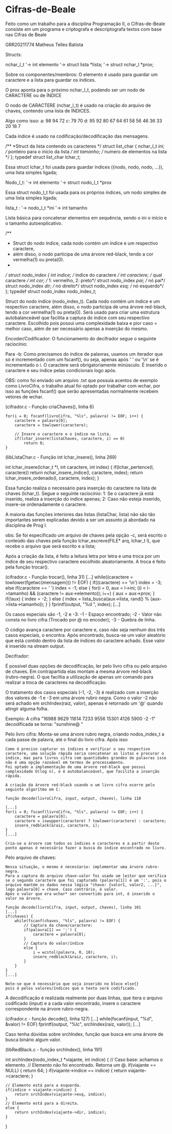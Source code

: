 # Cifras-de-Beale
Feito como um trabalho para a disciplina Programação II, o Cifras-de-Beale consiste em um programa e criptografa e descriptografa textos com base nas Cifras de Beale

GRR20211774
Matheus Telles Batista

Structs:

nchar_l_t
	    '-> int elemento
	    '-> struct lista *lista; 
	    '-> struct nchar_l *prox;

Sobre os componentes/membros:
O elemento é usado para guardar um caractere e a lista para guardar os índices.

O prox aponta para o próximo nchar_l_t, podendo ser um nodo de CARACTERE ou de ÍNDICE

O nodo de CARACTERE (nchar_l_t) é usado na criação do arquivo de chaves, contendo uma lista de ÍNDICES.

Algo como isso:
a: 98 94 72
c: 79 70 
d: 95 92 80 67 64 61 58 56 46 36 33 20 18 7

Cada índice é usado na codificação/decodificação das mensagens.

/**
 *Struct da lista contendo os caracteres
 */
struct list_char {
	nchar_l_t *ini; /* ponteiro para o inicio da lista */
	int tamanho;    /* numero de elementos na lista    */
};
typedef struct list_char lchar_t;

Essa struct lchar_t foi usada para guardar índices ({nodo, nodo, nodo, ...}), uma lista simples ligada;

Nodo_l_t:
    '-> int elemento
    '-> struct nodo_l_t *prox

Essa struct nodo_l_t foi usada para os próprios índices, um nodo simples de uma lista simples ligada;

lista_t :
    '-> nodo_l_t *ini
    '-> int tamanho

Lista básica para concatenar elementos em sequência, sendo o ini o início e o tamanho autoexplicativo.

/**
 * Struct do nodo índice, cada nodo contém um índice e um respectivo caractere,
 * além disso, o nodo participa de uma árvore red-black, tendo a cor vermelha(1) ou preta(0).
 *
 */
struct nodo_index {
	int indice;             /* índice do caractere */
	int caractere;          /* qual caractere */
	int cor;                /* 1: vermelho, 2: preto*/
	struct nodo_index *pai; /* nó pai*/
	struct nodo_index *dir; /* nó direito*/
	struct nodo_index *esq; /* nó esquerdo*/
};
typedef struct nodo_index nodo_index_t;

Struct do nodo índice (nodo_index_t). Cada nodo contém um índice e um respectivo caractere, além disso, o nodo participa de uma árvore red-black, tendo a cor vermelha(1) ou preta(0). Será usado para criar uma estrutura autobalanceável que facilita a captura do índice com seu respectivo caractere. 
Escolhido pois possui uma complexidade baixa e pior caso = melhor caso, além de ser necessário apenas a inserção do mesmo.

Encoder/Codificador:
O funcionamento do decifrador segue o seguinte raciocínio:

Para -b:
Como precisamos do índice de palavras, usamos um iterador que só é incrementado com um fscanf(), ou seja, apenas após ' ' ou '\n' se é incrementado o i. O caractere será obrigatoriamente minúsculo. É inserido o caractere e seu índice pelas condicionais logo após.

OBS: como foi enviado um arquivo .txt que possuía acentos de exemplo como LivroCifra, o trabalho atual foi optado por trabalhar com wchar, por isso as funções fscanf() que serão apresentadas normalmente recebem  vetores de wchar.

(cifrador.c - Função criaChaves(), linha 6)

	for(i = 0; fscanf(livroCifra, "%ls", palavra) != EOF; i++) {
		caractere = palavra[0];
		caractere = towlower(caractere);

		// Insere o caractere e o índice na lista.
		if(lchar_insere(listaChaves, caractere, i) == 0)
			return 0;
	}


(libLIstaChar.c - Função int lchar_insere(), linha 269)

int lchar_insere(lchar_t *l, int caractere, int index) {
	if(lchar_pertence(l, caractere))
		return nchar_insere_indice(l, caractere, index);
	return lchar_insere_ordenado(l, caractere, index);
}

Essa função realiza o necessário para inserção do caractere na lista de chaves (lchar_t). Segue o seguinte raciocínio:
1: Se o caractere já está inserido, realiza a inserção do indice apenas;
2: Caso não esteja inserido, insere-se ordenadamente o caractere.

A maioria das funções interiores das listas (listaChar, lista) não são tão importantes serem explicadas devido a ser um assunto já abordado na disciplina de Prog I. 

obs: Se foi especificado um arquivo de chaves pela opção -c, será escrito o conteúdo das chaves pela função lchar_escreve(FILE* arq, lchar_t l), que recebe o arquivo que será escrito e a lista;

Após a criação da lista, é feito a leitura letra por letra e uma troca por um índice de seu respectivo caractere escolhido aleatoriamente. A troca é feito pela função trocar().

(cifrador.c - Função trocar(), linha 31)
[...]
while((caractere = towlower(fgetwc(mensagem))) != EOF) {
	if((caractere) == '\n')
		index = -3;
	else if(caractere == ' ')
		index = -1;
	else {
		for(i = 0, aux = l->ini; ((i < l->tamanho) && (caractere != aux->elemento)); i++) {
			aux = aux->prox;
		}
		if(!aux) {
			index = -2;
		} else {
			index = lista_busca(aux->lista, rand() % (aux->lista->tamanho));
	}
}
fprintf(output, "%d ", index);
[...]

Os casos especiais são -1, -2 e -3: 
-1 - Espaço encontrado;
-2 - Valor não consta no livro cifra (Trocado por @ no encoder);
-3 - Quebra de linha.

O código avança caractere por caractere e, caso não seja nenhum dos três casos especiais, o encontra.
Após encontrado, busca-se um valor aleatório que está contido dentro da lista de índices do caractere achado. Esse valor é inserido na stream output.

Decifrador:

É possível duas opções de decodificação, ler pelo livro cifra ou pelo arquivo de chaves. Em contrapartida elas montam a mesma árvore red-black (rubro-negra). O que faciltia a utilização de apenas um comando para realizar a troca de caracteres na decodificação.

O tratamento dos casos especiais (-1, -2, -3) é realizado com a inserção dos valores de -1 e -3 em uma  árvore rubro negra.
Como o valor -2 não será achado em srchIndex(raiz, valor), apenas é retornado um '@' quando atingir alguma folha.

Exemplo:
A cifra "16988 9629 11614 7233 9556 15301 4126 5900 -2 -1" decodificada se torna: "sunshine@ "

Pelo livro cifra:
	Monta-se uma árvore rubro negra, criando nodos_index_t a cada passe de palavra, até o final do livro cifra. Após isso 

	Como é preciso capturar os índices e verificar o seu respectivo caractere, uma solução rápida seria concatenar as listas e procurar o índice, mas para livros cifra com quantidades grandes de palavras isso não é uma opção razoável em termos de processamento.
	Foi optado a implementação de uma árvore red-black que possui complexidade O(log n), e é autobalanceável, que facilita a inserção rápida.

	A criação da árvore red-black usando o um livro cifra ocorre pelo seguinte algorítmo em C:

	função decode(livroCifra, input, output, chaves), linha 118

	[...]
	for(i = 0; fscanf(livroCifra, "%ls", palavra) != EOF; i++) {
		caractere = palavra[0];
		caractere = iswupper(caractere) ? towlower(caractere) : caractere;
		insere_redblack(&raiz, caractere, i);
	}
	[...]

	Cria-se a árvore com todos os índices e caracteres e a partir deste ponto apenas é necessário fazer a busca do índice encontrado no livro.

Pelo arquivo de chaves:
	
	Nessa situação, o mesmo é necesśario: implementar uma árvore rubro-negra.
	Para a captura do arquivo chave-valor foi usado um leitor que verifica se o segundo caractere que foi capturado (palavra[1]) é um ':', pois o arquivo mantém os dados nessa lógica "chave: {valor1, valor2, ...}", logo palavra[0] = chave. Caso contrário, é valor.
	Após o valor que era wchar* ser convertido para int, é inserido o valor na árvore.

	função decode(livroCifra, input, output, chaves), linha 101
	[...]
	if(chaves) {
		while(fscanf(chaves, "%ls", palavra) != EOF) {
			// Captura da chave/caractere:
			if(palavra[1] == ':') {
				caractere = palavra[0];
			}
			// Captura do valor/índice
			else {
				i = wcstol(palavra, 0, 10);
				insere_redblack(&raiz, caractere, i);
			}
		}
	}
	[...]
	
	Note-se que é necessário que seja inserido no bloco else{}
	pois é pelos valores/índices que o texto será codificado.

A decodificação é realizada realmente por duas linhas, que itera o arquivo codificado (input) e a cada valor encontrado, insere o caractere correspondente na árvore rubro-negra.

(cifrador.c - função decode(), linha 127)
[...]
	while(fscanf(input, "%d", &valor) != EOF)
		fprintf(output, "%lc", srchIndex(raiz, valor));
[...]

Caso tenha dúvidas sobre srchIndex, função que busca em uma árvore de busca binário algum valor.

(libRedBlack.c - função srchIndex(), linha 191)

int srchIndex(nodo_index_t *viajante, int indice) {
	// Caso base: achamos o elemento.
	// Elemento não foi encontrado. Retorna um @.
	if(viajante == NULL) {
		return 64;
	}
	if(viajante->indice == indice) {
		return viajante->caractere;
	}

	// Elemento está para a esquerda.
	if(indice < viajante->indice) {
		return srchIndex(viajante->esq, indice);
	} 
	// Elemento está para a direita.
	else {
		return srchIndex(viajante->dir, indice);
	}
}
